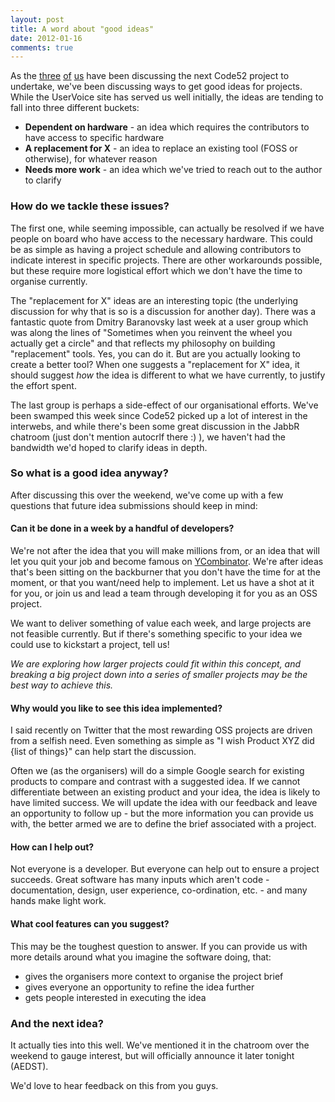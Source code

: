 ```yaml
---
layout: post
title: A word about "good ideas"
date: 2012-01-16
comments: true
---
```


As the [three](http://twitter.com/tobin) [of](http://twitter.com/shiftkey) [us](http://twitter.com/aeoth) have been discussing the next Code52 project to undertake, we've been discussing ways to get good ideas for projects. While the UserVoice site has served us well initially, the ideas are tending to fall into three different buckets:

* **Dependent on hardware** - an  idea which requires the contributors to have access to specific hardware
* **A replacement for X** - an idea to replace an existing tool (FOSS or otherwise), for whatever reason
* **Needs more work** - an idea which we've tried to reach out to the author to clarify

### How do we tackle these issues?

The first one, while seeming impossible, can actually be resolved if we have people on board who have access to the necessary hardware. This could be as simple as having a project schedule and allowing contributors to indicate interest in specific projects. There are other workarounds possible, but these require more logistical effort which we don't have the time to organise currently.

The "replacement for X" ideas are an interesting topic (the underlying discussion for why that is so is a discussion for another day). There was a fantastic quote from Dmitry Baranovsky last week at a user group which was along the lines of "Sometimes when you reinvent the wheel you actually get a circle" and that reflects my philosophy on building "replacement" tools. Yes, you can do it. But are you actually looking to create a better tool? When one suggests a "replacement for X" idea, it should suggest *how* the idea is different to what we have currently, to justify the effort spent.

The last group is perhaps a side-effect of our organisational efforts. We've been swamped this week since Code52 picked up a lot of interest in the interwebs, and while there's been some great discussion in the JabbR chatroom (just don't mention autocrlf there :) ), we haven't had the bandwidth we'd hoped to clarify ideas in depth.

### So what is a good idea anyway?

After discussing this over the weekend, we've come up with a few questions that future idea submissions should keep in mind:

#### Can it be done in a week by a handful of developers?

We're not after the idea that you will make millions from, or an idea that will let you quit your job and become famous on [YCombinator](http://ycombinator.com/). We're after ideas that's been sitting on the backburner that you don't have the time for at the moment, or that you want/need help to implement. Let us have a shot at it for you, or join us and lead a team through developing it for you as an OSS project.

We want to deliver something of value each week, and large projects are not feasible currently. But if there's something specific to your idea we could use to kickstart a project, tell us!

*We are exploring how larger projects could fit within this concept, and breaking a big project down into a series of smaller projects may be the best way to achieve this.*

#### Why would you like to see this idea implemented?

I said recently on Twitter that the most rewarding OSS projects are driven from a selfish need. Even something as simple as "I wish Product XYZ did {list of things}" can help start the discussion.

Often we (as the organisers) will do a simple Google search for existing products to compare and contrast with a suggested idea. If we cannot differentiate between an existing product and your idea, the idea is likely to have limited success. We will update the idea with our feedback and leave an opportunity to follow up - but the more information you can provide us with, the better armed we are to define the brief associated with a project.

#### How can I help out?

Not everyone is a developer. But everyone can help out to ensure a project succeeds. Great software has many inputs which aren't code - documentation, design, user experience, co-ordination, etc. - and many hands make light work.

#### What cool features can you suggest?

This may be the toughest question to answer. If you can provide us with more details around what you imagine the software doing, that:

* gives the organisers more context to organise the project brief
* gives everyone an opportunity to refine the idea further
* gets people interested in executing the idea

### And the next idea?

It actually ties into this well. We've mentioned it in the chatroom over the weekend to gauge interest, but will officially announce it later tonight (AEDST).

We'd love to hear feedback on this from you guys.